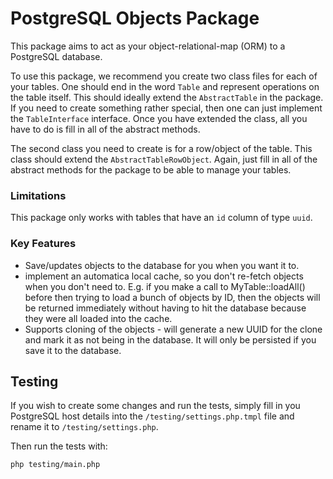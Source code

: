 PostgreSQL Objects Package
==========================

This package aims to act as your object-relational-map (ORM) to a PostgreSQL 
database.

To use this package, we recommend you create two class files for each of your 
tables. One should end in the word `Table` and represent operations on the 
table itself. This should ideally extend the `AbstractTable` in the package.
If you need to create something rather special, then one can just implement 
the `TableInterface` interface. Once you have extended the class, all you have 
to do is fill in all of the abstract methods.

The second class you need to create is for a row/object of the table. This 
class should extend the `AbstractTableRowObject`. Again, just fill in all of 
the abstract methods for the package to be able to manage your tables.


### Limitations
This package only works with tables that have an `id` column of type `uuid`.

### Key Features
- Save/updates objects to the database for you when you want it to.
- implement an automatica local cache, so you don't re-fetch objects when you 
  don't need to. E.g. if you make a call to MyTable::loadAll() before then 
  trying to load a bunch of objects by ID, then the objects will be returned 
  immediately without having to hit the database because they were all loaded 
  into the cache.
- Supports cloning of the objects - will generate a new UUID for the clone and 
  mark it as not being in the database. It will only be persisted if you save 
  it to the database.

## Testing
If you wish to create some changes and run the tests, simply fill in you 
PostgreSQL host details into the `/testing/settings.php.tmpl` file and rename 
it to `/testing/settings.php`.

Then run the tests with:

```bash
php testing/main.php
```


